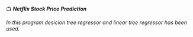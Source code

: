 📺 ***Netflix Stock Price Prediction***

*In this program desicion tree regressor and linear tree regressor has been used.*
